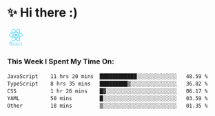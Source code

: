 <h1 align="left">✨ Hi there :)</h1>

  <a href="https://reactjs.org/" target="_blank" rel="noreferrer">   
    <img src="https://raw.githubusercontent.com/devicons/devicon/master/icons/react/react-original-wordmark.svg" alt="react" width="40"     
    height="40"/></a>
 
<h3 align="left">This Week I Spent My Time On:</h3>
<!--START_SECTION:waka-->

```txt
JavaScript    11 hrs 20 mins  ████████████░░░░░░░░░░░░░   48.59 %
TypeScript    8 hrs 35 mins   █████████▒░░░░░░░░░░░░░░░   36.82 %
CSS           1 hr 26 mins    █▓░░░░░░░░░░░░░░░░░░░░░░░   06.17 %
YAML          50 mins         █░░░░░░░░░░░░░░░░░░░░░░░░   03.59 %
Other         18 mins         ▒░░░░░░░░░░░░░░░░░░░░░░░░   01.35 %
```

<!--END_SECTION:waka-->

